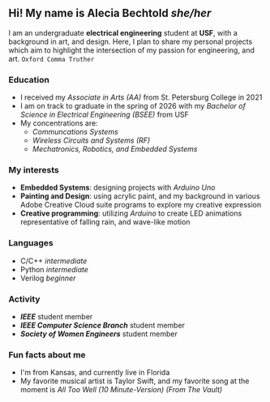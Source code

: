 ## Hi! My name is Alecia Bechtold *she/her*
I am an undergraduate **electrical engineering** student at **USF**, with a background in art, and design. Here, I plan to share my personal projects which aim to highlight the intersection of my passion for engineering, and art.
`Oxford Comma Truther`

### Education
- I received my *Associate in Arts (AA)* from St. Petersburg College in 2021
- I am on track to graduate in the spring of 2026 with my *Bachelor of Science in Electrical Engineering (BSEE)* from USF
- My concentrations are:
  - *Communcations Systems*
  - *Wireless Circuits and Systems (RF)*
  - *Mechatronics, Robotics, and Embedded Systems*

### My interests
- **Embedded Systems**: designing projects with *Arduino Uno*
- **Painting and Design**: using acrylic paint, and my background in various Adobe Creative Cloud suite programs to explore my creative expression
- **Creative programming**: utilizing *Arduino* to create LED animations representative of falling rain, and wave-like motion

### Languages
- C/C++ *intermediate*
- Python *intermediate*
- Verilog *beginner*

### Activity
- ***IEEE*** student member
- ***IEEE Computer Science Branch*** student member
- ***Society of Women Engineers*** student member

### Fun facts about me
- I'm from Kansas, and currently live in Florida
- My favorite musical artist is Taylor Swift, and my favorite song at the moment is *All Too Well (10 Minute-Version) (From The Vault)*
<!---
aleciabechtold/aleciabechtold is a ✨ special ✨ repository because its `README.md` (this file) appears on your GitHub profile.
You can click the Preview link to take a look at your changes.
--->
